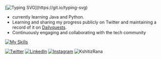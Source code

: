 [![Typing SVG](https://readme-typing-svg.demolab.com/?lines=Hi👋+I'm+Kshitiz;)](https://git.io/typing-svg)
  - currently learning Java and Python. 
  - Learning and sharing my progress publicly on Twitter and maintaining a record of it on [Dailyquests](https://github.com/KshitizRana/DailyQuest).
  - Continuously engaging and collaborating with the tech community

[![My Skills](https://skillicons.dev/icons?i=html,css,java,python,git,linux&perline=4)](https://skillicons.dev)

[![Twitter](https://img.shields.io/badge/Twitter-%231DA1F2.svg?logo=Twitter&logoColor=white)](https://twitter.com/Kshitiztwt)  [![LinkedIn](https://img.shields.io/badge/LinkedIn-%230077B5.svg?logo=linkedin&logoColor=white)](https://www.linkedin.com/in/kshitiz-rana-264457226/)
[![Instagram](https://img.shields.io/badge/Instagram-%23E4405F.svg?logo=Instagram&logoColor=white)](https://www.instagram.com/_kshitiz_rana_/?igsh=MWNsajJpNDcwbmxsOA%3D%3D) <img src="https://komarev.com/ghpvc/?username=KshitizRana&label=Profile%20views&color=0e75b6&style=flat" alt="KshitizRana" />


<!-- ![snake animation](https://github.com/KshitizRana/Kshitizrana/blob/output/github-contribution-grid-snake2.svg) -->

